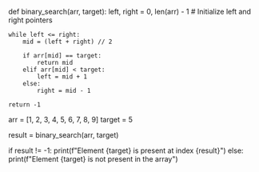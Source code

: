 def binary_search(arr, target):
    left, right = 0, len(arr) - 1  # Initialize left and right pointers

    while left <= right: 
        mid = (left + right) // 2  

        if arr[mid] == target:  
            return mid 
        elif arr[mid] < target:  
            left = mid + 1
        else: 
            right = mid - 1

    return -1  


arr = [1, 2, 3, 4, 5, 6, 7, 8, 9]
target = 5

result = binary_search(arr, target)

if result != -1:
    print(f"Element {target} is present at index {result}")
else:
    print(f"Element {target} is not present in the array")
